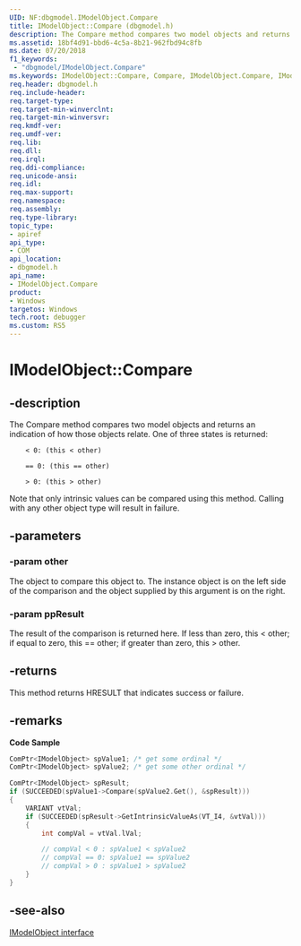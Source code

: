 ```yaml
---
UID: NF:dbgmodel.IModelObject.Compare
title: IModelObject::Compare (dbgmodel.h)
description: The Compare method compares two model objects and returns an indication of how those objects relate.
ms.assetid: 18bf4d91-bbd6-4c5a-8b21-962fbd94c8fb
ms.date: 07/20/2018
f1_keywords:
 - "dbgmodel/IModelObject.Compare"
ms.keywords: IModelObject::Compare, Compare, IModelObject.Compare, IModelObject::Compare, IModelObject.Compare
req.header: dbgmodel.h
req.include-header:
req.target-type:
req.target-min-winverclnt:
req.target-min-winversvr:
req.kmdf-ver:
req.umdf-ver:
req.lib:
req.dll:
req.irql: 
req.ddi-compliance:
req.unicode-ansi:
req.idl:
req.max-support:
req.namespace:
req.assembly:
req.type-library: 
topic_type: 
- apiref
api_type: 
- COM
api_location: 
- dbgmodel.h
api_name: 
- IModelObject.Compare
product:
- Windows
targetos: Windows
tech.root: debugger
ms.custom: RS5
---
```


# IModelObject::Compare


## -description

The Compare method compares two model objects and returns an indication of how those objects relate. One of three states is returned:

```text
	< 0: (this < other)

	== 0: (this == other)

	> 0: (this > other)
```

Note that only intrinsic values can be compared using this method. Calling with any other object type will result in failure. 


## -parameters

### -param other
The object to compare this object to. The instance object is on the left side of the comparison and the object supplied by this argument is on the right.


### -param ppResult
The result of the comparison is returned here. If less than zero, this < other; if equal to zero, this == other; if greater than zero, this > other.


## -returns
This method returns HRESULT that indicates success or failure.

## -remarks


**Code Sample**

```cpp
ComPtr<IModelObject> spValue1; /* get some ordinal */
ComPtr<IModelObject> spValue2; /* get some other ordinal */

ComPtr<IModelObject> spResult;
if (SUCCEEDED(spValue1->Compare(spValue2.Get(), &spResult)))
{
    VARIANT vtVal;
    if (SUCCEEDED(spResult->GetIntrinsicValueAs(VT_I4, &vtVal)))
    {
        int compVal = vtVal.lVal;

        // compVal < 0 : spValue1 < spValue2
        // compVal == 0: spValue1 == spValue2
        // compVal > 0 : spValue1 > spValue2
    }
}
```

## -see-also

[IModelObject interface](nn-dbgmodel-imodelobject.md)

